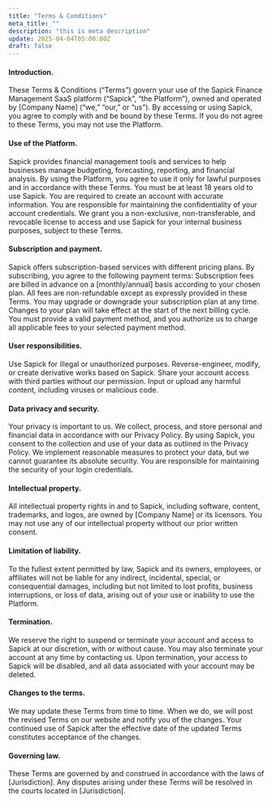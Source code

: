 ```yaml
---
title: "Terms & Conditions"
meta_title: ""
description: "this is meta description"
update: 2025-04-04T05:00:00Z
draft: false
---
```


#### Introduction.

These Terms & Conditions (“Terms”) govern your use of the Sapick Finance Management SaaS platform (“Sapick”, “the Platform”), owned and operated by [Company Name] (“we,” “our,” or “us”). By accessing or using Sapick, you agree to comply with and be bound by these Terms. If you do not agree to these Terms, you may not use the Platform.

#### Use of the Platform.

Sapick provides financial management tools and services to help businesses manage budgeting, forecasting, reporting, and financial analysis. By using the Platform, you agree to use it only for lawful purposes and in accordance with these Terms. You must be at least 18 years old to use Sapick. You are required to create an account with accurate information. You are responsible for maintaining the confidentiality of your account credentials. We grant you a non-exclusive, non-transferable, and revocable license to access and use Sapick for your internal business purposes, subject to these Terms.

#### Subscription and payment.

Sapick offers subscription-based services with different pricing plans. By subscribing, you agree to the following payment terms: Subscription fees are billed in advance on a [monthly/annual] basis according to your chosen plan. All fees are non-refundable except as expressly provided in these Terms. You may upgrade or downgrade your subscription plan at any time. Changes to your plan will take effect at the start of the next billing cycle. You must provide a valid payment method, and you authorize us to charge all applicable fees to your selected payment method.

#### User responsibilities.

Use Sapick for illegal or unauthorized purposes. Reverse-engineer, modify, or create derivative works based on Sapick. Share your account access with third parties without our permission. Input or upload any harmful content, including viruses or malicious code.

#### Data privacy and security.

Your privacy is important to us. We collect, process, and store personal and financial data in accordance with our Privacy Policy. By using Sapick, you consent to the collection and use of your data as outlined in the Privacy Policy. We implement reasonable measures to protect your data, but we cannot guarantee its absolute security. You are responsible for maintaining the security of your login credentials.

#### Intellectual property.

All intellectual property rights in and to Sapick, including software, content, trademarks, and logos, are owned by [Company Name] or its licensors. You may not use any of our intellectual property without our prior written consent.

#### Limitation of liability.

To the fullest extent permitted by law, Sapick and its owners, employees, or affiliates will not be liable for any indirect, incidental, special, or consequential damages, including but not limited to lost profits, business interruptions, or loss of data, arising out of your use or inability to use the Platform.

#### Termination.

We reserve the right to suspend or terminate your account and access to Sapick at our discretion, with or without cause. You may also terminate your account at any time by contacting us. Upon termination, your access to Sapick will be disabled, and all data associated with your account may be deleted.

#### Changes to the terms.

We may update these Terms from time to time. When we do, we will post the revised Terms on our website and notify you of the changes. Your continued use of Sapick after the effective date of the updated Terms constitutes acceptance of the changes.

#### Governing law.

These Terms are governed by and construed in accordance with the laws of [Jurisdiction]. Any disputes arising under these Terms will be resolved in the courts located in [Jurisdiction].
